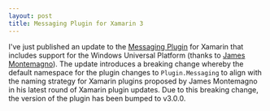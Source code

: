 ```yaml
---
layout: post
title: Messaging Plugin for Xamarin 3
---
```


I've just published an update to the [Messaging Plugin](https://github.com/cjlotz/Xamarin.Plugins) for Xamarin that includes support for the Windows Universal Platform (thanks to [James Montemagno](https://twitter.com/JamesMontemagno)). The update introduces a breaking change whereby the default namespace for the plugin changes to `Plugin.Messaging` to align with the naming strategy for Xamarin plugins proposed by James Montemagno in his latest round of Xamarin plugin updates. Due to this breaking change, the version of the plugin has been bumped to v3.0.0.